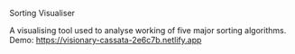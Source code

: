 Sorting Visualiser

A visualising tool used to analyse working of five major sorting algorithms.
Demo:
https://visionary-cassata-2e6c7b.netlify.app
